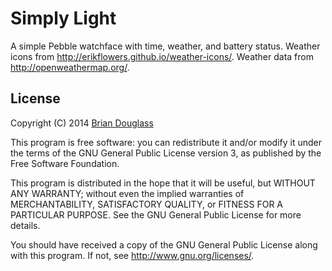 # Simply Light #

A simple Pebble watchface with time, weather, and battery status.
Weather icons from http://erikflowers.github.io/weather-icons/.
Weather data from http://openweathermap.org/.

## License ##

Copyright (C) 2014 [Brian Douglass](http://bhdouglass.com/)

This program is free software: you can redistribute it and/or modify it under the terms of the GNU General Public License version 3, as published
by the Free Software Foundation.

This program is distributed in the hope that it will be useful, but WITHOUT ANY WARRANTY; without even the implied warranties of MERCHANTABILITY, SATISFACTORY QUALITY, or FITNESS FOR A PARTICULAR PURPOSE.  See the GNU General Public License for more details.

You should have received a copy of the GNU General Public License along with this program.  If not, see <http://www.gnu.org/licenses/>.

